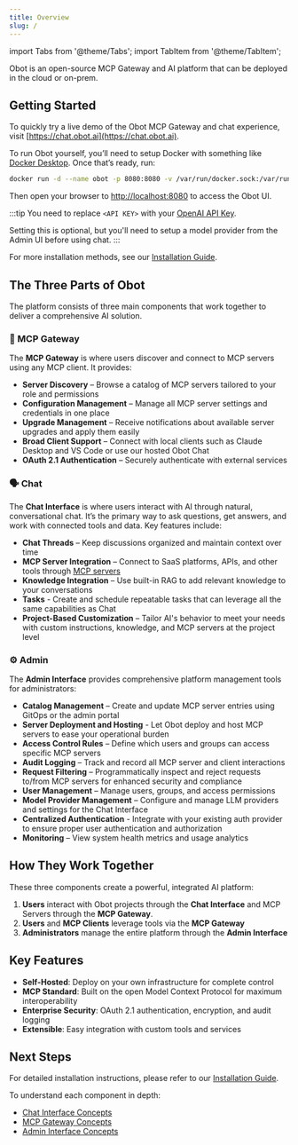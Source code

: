```yaml
---
title: Overview
slug: /
---
```

import Tabs from '@theme/Tabs';
import TabItem from '@theme/TabItem';

Obot is an open-source MCP Gateway and AI platform that can be deployed in the cloud or on-prem.

## Getting Started

To quickly try a live demo of the Obot MCP Gateway and chat experience, visit [https://chat.obot.ai](https://chat.obot.ai).

To run Obot yourself, you’ll need to setup Docker with something like [Docker Desktop](https://docs.docker.com/get-started/introduction/get-docker-desktop/). Once that’s ready, run:
```bash
docker run -d --name obot -p 8080:8080 -v /var/run/docker.sock:/var/run/docker.sock -e OPENAI_API_KEY=<API KEY> ghcr.io/obot-platform/obot:latest
```

Then open your browser to [http://localhost:8080](http://localhost:8080) to access the Obot UI.

:::tip
You need to replace `<API KEY>` with your [OpenAI API Key](https://platform.openai.com/api-keys).

Setting this is optional, but you'll need to setup a model provider from the Admin UI before using chat.
:::

For more installation methods, see our [Installation Guide](/installation/general).

## The Three Parts of Obot
The platform consists of three main components that work together to deliver a comprehensive AI solution.

### 🔌 MCP Gateway
The **MCP Gateway** is where users discover and connect to MCP servers using any MCP client. It provides:

- **Server Discovery** – Browse a catalog of MCP servers tailored to your role and permissions
- **Configuration Management** – Manage all MCP server settings and credentials in one place
- **Upgrade Management** – Receive notifications about available server upgrades and apply them easily
- **Broad Client Support** – Connect with local clients such as Claude Desktop and VS Code or use our hosted Obot Chat
- **OAuth 2.1 Authentication** – Securely authenticate with external services

### 🗣️ Chat
The **Chat Interface** is where users interact with AI through natural, conversational chat. It’s the primary way to ask questions, get answers, and work with connected tools and data. Key features include:

- **Chat Threads** – Keep discussions organized and maintain context over time
- **MCP Server Integration** – Connect to SaaS platforms, APIs, and other tools through [MCP servers](https://modelcontextprotocol.io)
- **Knowledge Integration** – Use built-in RAG to add relevant knowledge to your conversations
- **Tasks** - Create and schedule repeatable tasks that can leverage all the same capabilities as Chat
- **Project-Based Customization** – Tailor AI's behavior to meet your needs with custom instructions, knowledge, and MCP servers at the project level

### ⚙️ Admin
The **Admin Interface** provides comprehensive platform management tools for administrators:

- **Catalog Management** – Create and update MCP server entries using GitOps or the admin portal
- **Server Deployment and Hosting** - Let Obot deploy and host MCP servers to ease your operational burden
- **Access Control Rules** – Define which users and groups can access specific MCP servers
- **Audit Logging** – Track and record all MCP server and client interactions
- **Request Filtering** – Programmatically inspect and reject requests to/from MCP servers for enhanced security and compliance
- **User Management** – Manage users, groups, and access permissions
- **Model Provider Management** – Configure and manage LLM providers and settings for the Chat Interface
- **Centralized Authentication** - Integrate with your existing auth provider to ensure proper user authentication and authorization
- **Monitoring** – View system health metrics and usage analytics

## How They Work Together

These three components create a powerful, integrated AI platform:

1. **Users** interact with Obot projects through the **Chat Interface** and MCP Servers through the **MCP Gateway**.
2. **Users** and **MCP Clients** leverage tools via the **MCP Gateway**
3. **Administrators** manage the entire platform through the **Admin Interface**

## Key Features

- **Self-Hosted**: Deploy on your own infrastructure for complete control
- **MCP Standard**: Built on the open Model Context Protocol for maximum interoperability
- **Enterprise Security**: OAuth 2.1 authentication, encryption, and audit logging
- **Extensible**: Easy integration with custom tools and services

## Next Steps

For detailed installation instructions, please refer to our [Installation Guide](/installation/general).

To understand each component in depth:
- [Chat Interface Concepts](/concepts/chat/overview)
- [MCP Gateway Concepts](/concepts/mcp-gateway/overview)
- [Admin Interface Concepts](/concepts/admin/overview)
